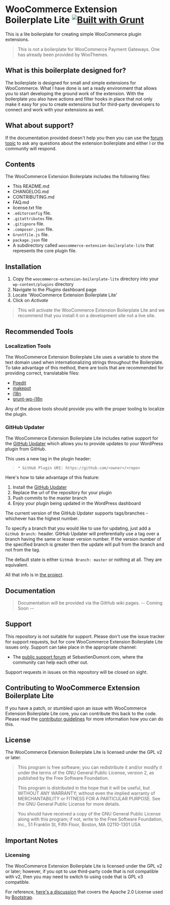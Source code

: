 # WooCommerce Extension Boilerplate Lite  [![Built with Grunt](https://cdn.gruntjs.com/builtwith.png)](http://gruntjs.com/)

This is a lite boilerplate for creating simple WooCommerce plugin extensions. 

> This is not a boilerplate for WooCommerce Payment Gateways. One has already been provided by WooThemes.

## What is this boilerplate designed for?

The boilerplate is designed for small and simple extensions for WooCommerce. What I have done is set a ready environment that allows you to start developing the ground work of the extension. With the boilerplate you also have actions and filter hooks in place that not only make it easy for you to create extensions but for third-party developers to connect and work with your extensions as well.

## What about support?

If the documentation provided doesn't help you then you can use the [forum topic](http://www.sebastiendumont.com/support/forum/woocommerce-extension-boilerplate/) to ask any questions about the extension boilerplate and either I or the community will respond.

## Contents

The WooCommerce Extension Boilerplate includes the following files:

* This README.md
* CHANGELOG.md
* CONTRIBUTING.md
* FAQ.md
* license.txt file
* `.editorconfig` file.
* `.gitattributes` file.
* `.gitignore` file.
* `.composer.json` file.
* `Gruntfile.js` file.
* `package.json` file
* A subdirectory called `woocommerce-extension-boilerplate-lite` that represents the core plugin file.

## Installation

1. Copy the `woocommerce-extension-boilerplate-lite` directory into your `wp-content/plugins` directory
2. Navigate to the *Plugins* dashboard page
3. Locate 'WooCommerce Extension Boilerplate Lite'
4. Click on *Activate*

> This will activate the WooCommerce Extension Boilerplate Lite and we recommend that you install it on a development site not a live site.

## Recommended Tools

### Localization Tools

The WooCommerce Extension Boilerplate Lite uses a variable to store the text domain used when internationalizing strings throughout the Boilerplate. To take advantage of this method, there are tools that are recommended for providing correct, translatable files:

* [Poedit](http://www.poedit.net/)
* [makepot](http://i18n.svn.wordpress.org/tools/trunk/)
* [i18n](https://github.com/grappler/i18n)
* [grunt-wp-i18n](https://github.com/blazersix/grunt-wp-i18n)

Any of the above tools should provide you with the proper tooling to localize the plugin.

### GitHub Updater

The WooCommerce Extension Boilerplate Lite includes native support for the [GitHub Updater](https://github.com/afragen/github-updater) which allows you to provide updates to your WordPress plugin from GitHub.

This uses a new tag in the plugin header:

>  `* GitHub Plugin URI: https://github.com/<owner>/<repo>`

Here's how to take advantage of this feature:

1. Install the [GitHub Updater](https://github.com/afragen/github-updater)
2. Replace the url of the repository for your plugin
3. Push commits to the master branch
4. Enjoy your plugin being updated in the WordPress dashboard

The current version of the GitHub Updater supports tags/branches - whichever has the highest number.

To specify a branch that you would like to use for updating, just add a `GitHub Branch:` header. GitHub Updater will preferentially use a tag over a branch having the same or lesser version number. If the version number of the specified branch is greater then the update will pull from the branch and not from the tag.

The default state is either `GitHub Branch: master` or nothing at all. They are equivalent.

All that info is in [the project](https://github.com/afragen/github-updater).

## Documentation

> Documentation will be provided via the GitHub wiki pages. -- Coming Soon --

## Support

This repository is not suitable for support. Please don't use the issue tracker for support requests, but for core WooCommerce Extension Boilerplate Lite issues only. Support can take place in the appropriate channel:

* The [public support forum](http://www.sebastiendumont.com/support/forum/woocommerce-extension-boilerplate/) at SebastienDumont.com, where the community can help each other out.

Support requests in issues on this repository will be closed on sight.

## Contributing to WooCommerce Extension Boilerplate Lite

If you have a patch, or stumbled upon an issue with WooCommerce Extension Boilerplate Lite core, you can contribute this back to the code. Please read the [contributor guidelines](https://github.com/seb86/WooCommerce-Extension-Boilerplate-Lite/blob/master/CONTRIBUTING.md) for more information how you can do this.

## License

The WooCommerce Extension Boilerplate Lite is licensed under the GPL v2 or later.

> This program is free software; you can redistribute it and/or modify
it under the terms of the GNU General Public License, version 2, as
published by the Free Software Foundation.

> This program is distributed in the hope that it will be useful,
but WITHOUT ANY WARRANTY; without even the implied warranty of
MERCHANTABILITY or FITNESS FOR A PARTICULAR PURPOSE.  See the
GNU General Public License for more details.

> You should have received a copy of the GNU General Public License
along with this program; if not, write to the Free Software
Foundation, Inc., 51 Franklin St, Fifth Floor, Boston, MA  02110-1301  USA

## Important Notes

### Licensing

The WooCommerce Extension Boilerplate Lite is licensed under the GPL v2 or later; however, if you opt to use third-party code that is not compatible with v2, then you may need to switch to using code that is GPL v3 compatible.

For reference, [here's a discussion](http://make.wordpress.org/themes/2013/03/04/licensing-note-apache-and-gpl/) that covers the Apache 2.0 License used by [Bootstrap](http://twitter.github.io/bootstrap/).